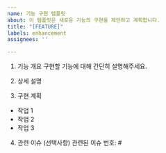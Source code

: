 ```yaml
---
name: 기능 구현 템플릿
about: 이 템플릿은 새로운 기능의 구현을 제안하고 계획합니다.
title: "[FEATURE]"
labels: enhancement
assignees: ''

---
```


1. 기능 개요
구현할 기능에 대해 간단히 설명해주세요.

2. 상세 설명

3. 구현 계획
- 작업 1
- 작업 2
- 작업 3

4. 관련 이슈
(선택사항) 관련된 이슈 번호: #

